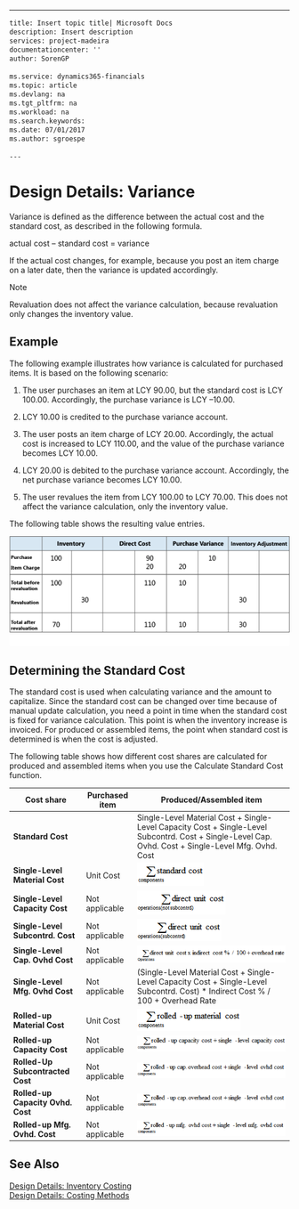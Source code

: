 ---
    title: Insert topic title| Microsoft Docs
    description: Insert description
    services: project-madeira
    documentationcenter: ''
    author: SorenGP

    ms.service: dynamics365-financials
    ms.topic: article
    ms.devlang: na
    ms.tgt_pltfrm: na
    ms.workload: na
    ms.search.keywords:
    ms.date: 07/01/2017
    ms.author: sgroespe

    ---
# Design Details: Variance
Variance is defined as the difference between the actual cost and the standard cost, as described in the following formula.  
  
 actual cost – standard cost \= variance  
  
 If the actual cost changes, for example, because you post an item charge on a later date, then the variance is updated accordingly.  
  
> [!NOTE]  
>  Revaluation does not affect the variance calculation, because revaluation only changes the inventory value.  
  
## Example  
 The following example illustrates how variance is calculated for purchased items. It is based on the following scenario:  
  
1.  The user purchases an item at LCY 90.00, but the standard cost is LCY 100.00. Accordingly, the purchase variance is LCY –10.00.  
  
2.  LCY 10.00 is credited to the purchase variance account.  
  
3.  The user posts an item charge of LCY 20.00. Accordingly, the actual cost is increased to LCY 110.00, and the value of the purchase variance becomes LCY 10.00.  
  
4.  LCY 20.00 is debited to the purchase variance account. Accordingly, the net purchase variance becomes LCY 10.00.  
  
5.  The user revalues the item from LCY 100.00 to LCY 70.00. This does not affect the variance calculation, only the inventory value.  
  
 The following table shows the resulting value entries.  
  
 ![Purchase variance calculation](../media/design_details_inventory_costing_11_purchase_variance.png "design\_details\_inventory\_costing\_11\_purchase\_variance")  
  
## Determining the Standard Cost  
 The standard cost is used when calculating variance and the amount to capitalize. Since the standard cost can be changed over time because of manual update calculation, you need a point in time when the standard cost is fixed for variance calculation. This point is when the inventory increase is invoiced. For produced or assembled items, the point when standard cost is determined is when the cost is adjusted.  
  
 The following table shows how different cost shares are calculated for produced and assembled items when you use the Calculate Standard Cost function.  
  
|Cost share|Purchased item|Produced\/Assembled item|  
|----------------|--------------------|------------------------------|  
|**Standard Cost**||Single-Level Material Cost \+ Single-Level Capacity Cost \+ Single-Level Subcontrd. Cost \+ Single-Level Cap. Ovhd. Cost \+ Single-Level Mfg. Ovhd. Cost|  
|**Single-Level Material Cost**|Unit Cost|![Equation 1](../media/design_details_inventory_costing_11_equation_1.png "design\_details\_inventory\_costing\_11\_equation\_1")|  
|**Single-Level Capacity Cost**|Not applicable|![Equation 2](../media/design_details_inventory_costing_11_equation_2.png "design\_details\_inventory\_costing\_11\_equation\_2")|  
|**Single-Level Subcontrd. Cost**|Not applicable|![Equation 3](../media/design_details_inventory_costing_11_equation_3.png "design\_details\_inventory\_costing\_11\_equation\_3")|  
|**Single-Level Cap. Ovhd Cost**|Not applicable|![Equation 4](../media/design_details_inventory_costing_11_equation_4.png "design\_details\_inventory\_costing\_11\_equation\_4")|  
|**Single-Level Mfg. Ovhd Cost**|Not applicable|\(Single-Level Material Cost \+ Single-Level Capacity Cost \+ Single-Level Subcontrd. Cost\) \* Indirect Cost % \/ 100 \+ Overhead Rate|  
|**Rolled-up Material Cost**|Unit Cost|![Equation 5](../media/design_details_inventory_costing_11_equation_5.png "design\_details\_inventory\_costing\_11\_equation\_5")|  
|**Rolled-up Capacity Cost**|Not applicable|![Equation 6](../media/design_details_inventory_costing_11_equation_6.png "design\_details\_inventory\_costing\_11\_equation\_6")|  
|**Rolled-Up Subcontracted Cost**|Not applicable|![Equation 7](../media/design_details_inventory_costing_11_equation_7.png "design\_details\_inventory\_costing\_11\_equation\_7")|  
|**Rolled-up Capacity Ovhd. Cost**|Not applicable|![Equation 8](../media/design_details_inventory_costing_11_equation_8.png "design\_details\_inventory\_costing\_11\_equation\_8")|  
|**Rolled-up Mfg. Ovhd. Cost**|Not applicable|![Equation 9](../media/design_details_inventory_costing_11_equation_9.png "design\_details\_inventory\_costing\_11\_equation\_9")|  
  
## See Also  
 [Design Details: Inventory Costing](../design-details-inventory-costing.md)   
 [Design Details: Costing Methods](../design-details-costing-methods.md)